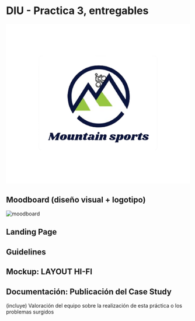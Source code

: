 # DIU - Practica 3, entregables
![logo](P3/logo_transparente.png)
## Moodboard (diseño visual + logotipo)   
![moodboard](P3/moodboard.png)

## Landing Page

## Guidelines

## Mockup: LAYOUT HI-FI


## Documentación: Publicación del Case Study


(incluye) Valoración del equipo sobre la realización de esta práctica o los problemas surgidos
 
